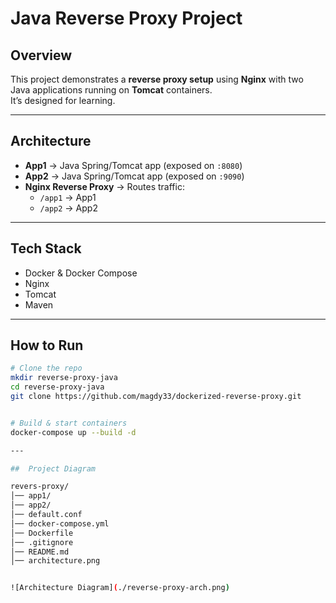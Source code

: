 #  Java Reverse Proxy Project

##  Overview
This project demonstrates a **reverse proxy setup** using **Nginx** with two Java applications running on **Tomcat** containers.  
It’s designed for learning.

---

##  Architecture
- **App1** → Java Spring/Tomcat app (exposed on `:8080`)  
- **App2** → Java Spring/Tomcat app (exposed on `:9090`)  
- **Nginx Reverse Proxy** → Routes traffic:
  - `/app1` → App1
  - `/app2` → App2

---

##  Tech Stack
- Docker & Docker Compose 
- Nginx
- Tomcat
- Maven

---

##  How to Run
```bash
# Clone the repo
mkdir reverse-proxy-java
cd reverse-proxy-java 
git clone https://github.com/magdy33/dockerized-reverse-proxy.git


# Build & start containers
docker-compose up --build -d

---

##  Project Diagram

revers-proxy/
│── app1/
│── app2/
│── default.conf
│── docker-compose.yml
│── Dockerfile
│── .gitignore
│── README.md
│── architecture.png


![Architecture Diagram](./reverse-proxy-arch.png)


